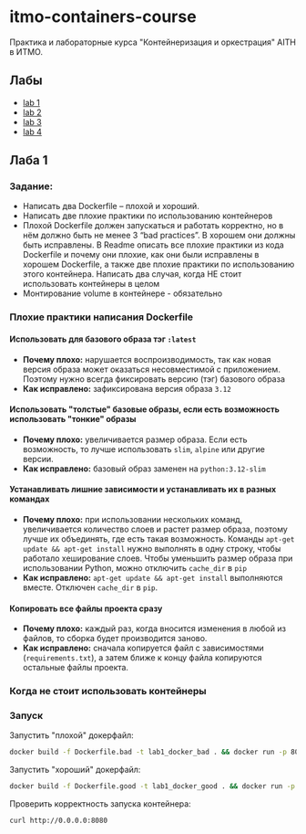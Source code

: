 # itmo-containers-course

Практика и лабораторные курса "Контейнеризация и оркестрация" AITH в ИТМО.

## Лабы

- [lab 1](https://github.com/boomb0om/itmo-containers-course/tree/lab1)
- [lab 2](https://github.com/boomb0om/itmo-containers-course/tree/lab2)
- [lab 3](https://github.com/boomb0om/itmo-containers-course/tree/lab3)
- [lab 4](https://github.com/boomb0om/itmo-containers-course/tree/lab4)

## Лаба 1

### Задание:
- Написать два Dockerfile – плохой и хороший. 
- Написать две плохие практики по использованию контейнеров
- Плохой Dockerfile должен запускаться и работать корректно, но в нём должно быть не менее 3 “bad practices”. В хорошем они должны быть исправлены. В Readme описать все плохие практики из кода Dockerfile и почему они плохие, как они были исправлены в хорошем Dockerfile, а также две плохие практики по использованию этого контейнера. Написать два случая, когда НЕ стоит использовать контейнеры в целом
- Монтирование volume в контейнере - обязательно

### Плохие практики написания Dockerfile

#### Использовать для базового образа тэг `:latest`
- **Почему плохо:** нарушается воспроизводимость, так как новая версия образа может оказаться несовместимой с приложением. Поэтому нужно всегда фиксировать версию (тэг) базового образа
- **Как исправлено:** зафиксирована версия образа `3.12`

#### Использовать "толстые" базовые образы, если есть возможность использовать "тонкие" образы 
- **Почему плохо:** увеличивается размер образа. Если есть возможность, то лучше использовать `slim`, `alpine` или другие версии.
- **Как исправлено:** базовый образ заменен на `python:3.12-slim`

#### Устанавливать лишние зависимости и устанавливать их в разных командах
- **Почему плохо:** при использовании нескольких команд, увеличивается количество слоев и растет размер образа, поэтому лучше их объединять, где есть такая возможность. Команды `apt-get update && apt-get install` нужно выполнять в одну строку, чтобы работало хеширование слоев. Чтобы уменьшить размер образа при использовании Python, можно отключить `cache_dir` в `pip`
- **Как исправлено:** `apt-get update && apt-get install` выполняются вместе. Отключен `cache_dir` в `pip`.

#### Копировать все файлы проекта сразу
- **Почему плохо:** каждый раз, когда вносится изменения в любой из файлов, то сборка будет производится заново.
- **Как исправлено:** сначала копируется файл с зависимостями (`requirements.txt`), а затем ближе к концу файла копируются остальные файлы проекта. 

### Когда не стоит использовать контейнеры

### Запуск

Запустить "плохой" докерфайл:
```bash
docker build -f Dockerfile.bad -t lab1_docker_bad . && docker run -p 8080:8080 -it lab1_docker_bad
```

Запустить "хороший" докерфайл:
```bash
docker build -f Dockerfile.good -t lab1_docker_good . && docker run -p 8080:8080 -it lab1_docker_good
```

Проверить корректность запуска контейнера:
```bash
curl http://0.0.0.0:8080
```